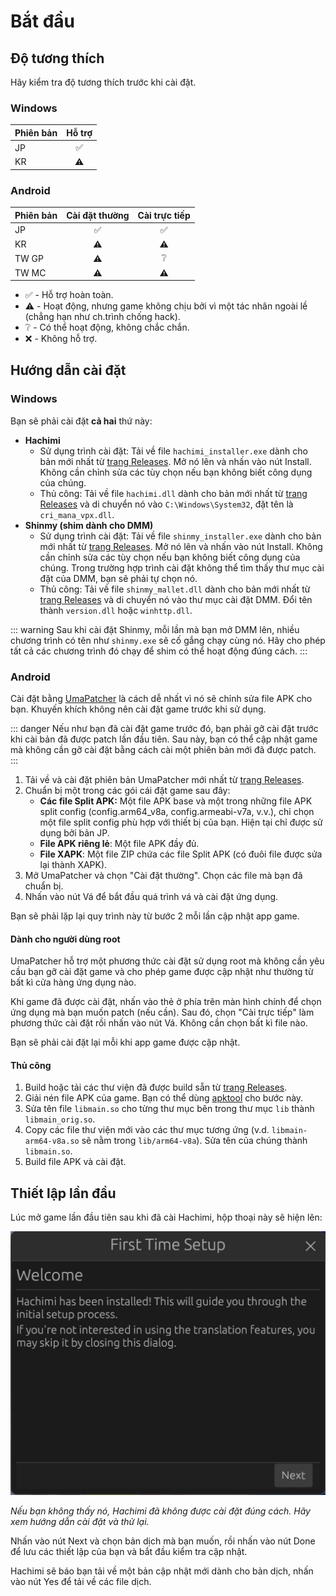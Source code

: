 # Bắt đầu

## Độ tương thích

Hãy kiểm tra độ tương thích trước khi cài đặt.

### Windows
| Phiên bản | Hỗ trợ |
| --- | :---: |
| JP | ✅ |
| KR | ⚠️ |

### Android

| Phiên bản | Cài đặt thường | Cài trực tiếp |
| --- | :---: | :---: |
| JP | ✅ | ✅ |
| KR | ⚠️ | ⚠️ |
| TW GP | ⚠️ | ❔ |
| TW MC | ⚠️ | ⚠️ |
- ✅ - Hỗ trợ hoàn toàn.
- ⚠️ - Hoạt động, nhưng game không chịu bởi vì một tác nhân ngoài lề (chẳng hạn như ch.trình chống hack).
- ❔ - Có thể hoạt động, không chắc chắn.
- ❌ - Không hỗ trợ.


## Hướng dẫn cài đặt

### Windows

Bạn sẽ phải cài đặt **cả hai** thứ này:

- **Hachimi**
    - Sử dụng trình cài đặt: Tải về file `hachimi_installer.exe` dành cho bản mới nhất từ [trang Releases](https://github.com/Hachimi-Hachimi/Hachimi/releases). Mở nó lên và nhấn vào nút Install. Không cần chỉnh sửa các tùy chọn nếu bạn không biết công dụng của chúng.
    - Thủ công: Tải về file `hachimi.dll` dành cho bản mới nhất từ [trang Releases](https://github.com/Hachimi-Hachimi/Hachimi/releases) và di chuyển nó vào `C:\Windows\System32`, đặt tên là `cri_mana_vpx.dll`.
- **Shinmy (shim dành cho DMM)**
    - Sử dụng trình cài đặt: Tải về file `shinmy_installer.exe` dành cho bản mới nhất từ [trang Releases](https://github.com/Hachimi-Hachimi/Shinmy/releases). Mở nó lên và nhấn vào nút Install. Không cần chỉnh sửa các tùy chọn nếu bạn không biết công dụng của chúng. Trong trường hợp trình cài đặt không thể tìm thấy thư mục cài đặt của DMM, bạn sẽ phải tự chọn nó.
    - Thủ công: Tải về file `shinmy_mallet.dll` dành cho bản mới nhất từ [trang Releases](https://github.com/Hachimi-Hachimi/Shinmy/releases) và di chuyển nó vào thư mục cài đặt DMM. Đổi tên thành `version.dll` hoặc `winhttp.dll`.

::: warning
Sau khi cài đặt Shinmy, mỗi lần mà bạn mở DMM lên, nhiều chương trình có tên như `shinmy.exe` sẽ cố gắng chạy cùng nó. Hãy cho phép tất cả các chương trình đó chạy để shim có thể hoạt động đúng cách.
:::

### Android

Cài đặt bằng [UmaPatcher](https://github.com/LeadRDRK/UmaPatcher) là cách dễ nhất vì nó sẽ chỉnh sửa file APK cho bạn. Khuyến khích không nên cài đặt game trước khi sử dụng.

::: danger
Nếu như bạn đã cài đặt game trước đó, bạn phải gỡ cài đặt trước khi cài bản đã được patch lần đầu tiên. Sau này, bạn có thể
cập nhật game mà không cần gỡ cài đặt bằng cách cài một phiên bản mới đã được patch.
:::

1. Tải về và cài đặt phiên bản UmaPatcher mới nhất từ [trang Releases](https://github.com/LeadRDRK/UmaPatcher/releases).
2. Chuẩn bị một trong các gói cái đặt game sau đây:
    - **Các file Split APK:** Một file APK base và một trong những file APK split config (config.arm64_v8a, config.armeabi-v7a, v.v.),
    chỉ chọn một file split config phù hợp với thiết bị của bạn.
    Hiện tại chỉ được sử dụng bởi bản JP.
    - **File APK riêng lẻ**: Một file APK đầy đủ.
    - **File XAPK**: Một file ZIP chứa các file Split APK (có đuôi file được sửa lại thành XAPK).
3. Mở UmaPatcher và chọn "Cài đặt thường". Chọn các file mà bạn đã chuẩn bị.
4. Nhấn vào nút Vá để bắt đầu quá trình vá và cài đặt ứng dụng.

Bạn sẽ phải lặp lại quy trình này từ bước 2 mỗi lần cập nhật app game.

#### Dành cho người dùng root
UmaPatcher hỗ trợ một phương thức cài đặt sử dụng root mà không cần yêu cầu bạn gỡ cài đặt game và cho phép game được cập nhật như thường từ bất kì cửa hàng ứng dụng nào.

Khi game đã được cài đặt, nhấn vào thẻ ở phía trên màn hình chính để chọn ứng dụng mà bạn muốn patch (nếu cần). Sau đó, chọn "Cài trực tiếp" làm phương thức cài đặt rồi nhấn vào nút Vá. Không cần chọn bất kì file nào.

Bạn sẽ phải cài đặt lại mỗi khi app game được cập nhật.

#### Thủ công
1. Build hoặc tải các thư viện đã được build sẵn từ [trang Releases](https://github.com/Hachimi-Hachimi/Hachimi/releases).
2. Giải nén file APK của game. Bạn có thể dùng [apktool](https://apktool.org/) cho bước này.
3. Sửa tên file `libmain.so` cho từng thư mục bên trong thư mục `lib` thành `libmain_orig.so`.
4. Copy các file thư viện mới vào các thư mục tương ứng (v.d. `libmain-arm64-v8a.so` sẽ nằm trong `lib/arm64-v8a`). Sửa tên của chúng thành `libmain.so`.
5. Build file APK và cài đặt.

## Thiết lập lần đầu
Lúc mở game lần đầu tiên sau khi đã cài Hachimi, hộp thoại này sẽ hiện lên:

![First Time Setup](/assets/first-time-setup.jpg)

*Nếu bạn không thấy nó, Hachimi đã không được cài đặt đúng cách. Hãy xem hướng dẫn cài đặt và thử lại.*

Nhấn vào nút Next và chọn bản dịch mà bạn muốn, rồi nhấn vào nút Done để lưu các thiết lập của bạn và bắt đầu kiểm tra cập nhật.

Hachimi sẽ báo bạn tải về một bản cập nhật mới dành cho bản dịch, nhấn vào nút Yes để tải về các file dịch.